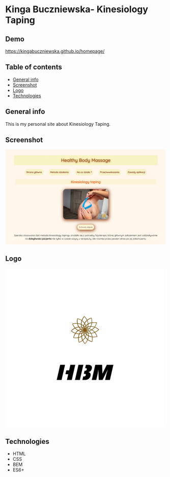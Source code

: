 # Kinga Buczniewska- Kinesiology Taping

## Demo

https://kingabuczniewska.github.io/homepage/

## Table of contents
* [General info](#general-info)
* [Screenshot](#screenshot)
* [Logo](#logo)
* [Technologies](#technologies)

## General info 

This is my personal site about Kinesiology Taping.

## Screenshot
![](https://github.com/KingaBuczniewska/homepage/blob/main/images/screenshot.jpg?raw=true)

## Logo 
![Here's my logo](https://github.com/KingaBuczniewska/homepage/blob/main/images/HBM.png?raw=true)


## Technologies 
* HTML
* CSS
* BEM
* ES6+
